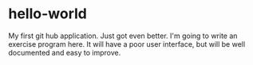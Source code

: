 # hello-world
My first git hub application.  Just got even better.
I'm going to write an exercise program here.
It will have a poor user interface, but will be well documented and easy to improve.

